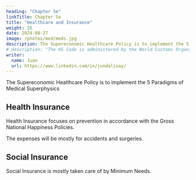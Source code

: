 ```yaml
---
heading: "Chapter 5e"
linkTitle: Chapter 5e
title: "Healthcare and Insurance"
weight: 26
date: 2024-08-27
image: /photos/med/meds.jpg
description: The Supereconomic Healthcare Policy is to implement the 5 Paradigms of Medical Superphysics.
# description: "The HS Code is administered by the World Customs Organization (WCO) and is updated every 5 years"
writer:
  name: Juan
  url: https://www.linkedin.com/in/jundalisay/
---
```



The Supereconomic Healthcare Policy is to implement the 5 Paradigms of Medical Superphysics


## Health Insurance 

Health Insurance focuses on prevention in accordance with the Gross National Happiness Policies.

The expenses will be mostly for accidents and surgeries.


## Social Insurance

Social Insurance is mostly taken care of by Minimum Needs.


